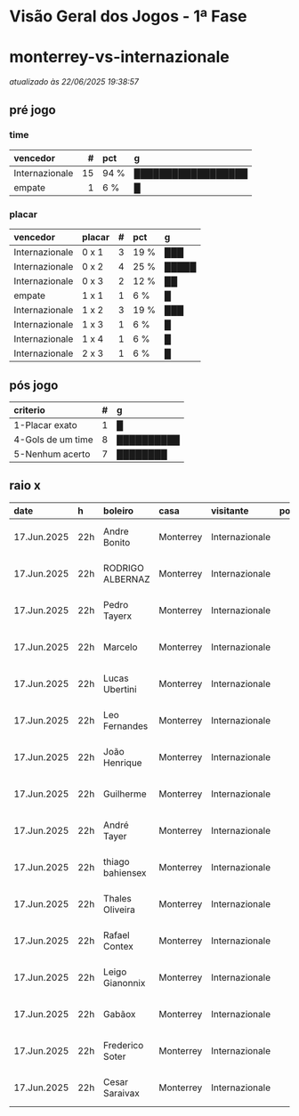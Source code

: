 # Visão Geral dos Jogos - 1ª Fase

# monterrey-vs-internazionale

_atualizado às 22/06/2025 19:38:57_

## pré jogo

### time

| vencedor       |   # | pct   | g                  |
|:---------------|----:|:------|:-------------------|
| Internazionale |  15 | 94 %  | ██████████████████ |
| empate         |   1 | 6 %   | █                  |

### placar

| vencedor       | placar   |   # | pct   | g     |
|:---------------|:---------|----:|:------|:------|
| Internazionale | 0 x 1    |   3 | 19 %  | ███   |
| Internazionale | 0 x 2    |   4 | 25 %  | █████ |
| Internazionale | 0 x 3    |   2 | 12 %  | ██    |
| empate         | 1 x 1    |   1 | 6 %   | █     |
| Internazionale | 1 x 2    |   3 | 19 %  | ███   |
| Internazionale | 1 x 3    |   1 | 6 %   | █     |
| Internazionale | 1 x 4    |   1 | 6 %   | █     |
| Internazionale | 2 x 3    |   1 | 6 %   | █     |

## pós jogo

| criterio          |   # | g          |
|:------------------|----:|:-----------|
| 1-Placar exato    |   1 | █          |
| 4-Gols de um time |   8 | ██████████ |
| 5-Nenhum acerto   |   7 | ████████   |

## raio x

| date        | h   | boleiro          | casa      | visitante      |   pontos | criteiro          | bol_placar   | bol_time       | real_placar   | real_time   |
|:------------|:----|:-----------------|:----------|:---------------|---------:|:------------------|:-------------|:---------------|:--------------|:------------|
| 17.Jun.2025 | 22h | Andre Bonito     | Monterrey | Internazionale |       12 | 1-Placar exato    | 1 x 1        | empate         | 1 x 1         | empate      |
| 17.Jun.2025 | 22h | RODRIGO ALBERNAZ | Monterrey | Internazionale |        1 | 4-Gols de um time | 0 x 1        | Internazionale | 1 x 1         | empate      |
| 17.Jun.2025 | 22h | Pedro Tayerx     | Monterrey | Internazionale |        1 | 4-Gols de um time | 1 x 4        | Internazionale | 1 x 1         | empate      |
| 17.Jun.2025 | 22h | Marcelo          | Monterrey | Internazionale |        1 | 4-Gols de um time | 1 x 3        | Internazionale | 1 x 1         | empate      |
| 17.Jun.2025 | 22h | Lucas Ubertini   | Monterrey | Internazionale |        1 | 4-Gols de um time | 0 x 1        | Internazionale | 1 x 1         | empate      |
| 17.Jun.2025 | 22h | Leo Fernandes    | Monterrey | Internazionale |        1 | 4-Gols de um time | 0 x 1        | Internazionale | 1 x 1         | empate      |
| 17.Jun.2025 | 22h | João Henrique    | Monterrey | Internazionale |        1 | 4-Gols de um time | 1 x 2        | Internazionale | 1 x 1         | empate      |
| 17.Jun.2025 | 22h | Guilherme        | Monterrey | Internazionale |        1 | 4-Gols de um time | 1 x 2        | Internazionale | 1 x 1         | empate      |
| 17.Jun.2025 | 22h | André Tayer      | Monterrey | Internazionale |        1 | 4-Gols de um time | 1 x 2        | Internazionale | 1 x 1         | empate      |
| 17.Jun.2025 | 22h | thiago bahiensex | Monterrey | Internazionale |        0 | 5-Nenhum acerto   | 0 x 2        | Internazionale | 1 x 1         | empate      |
| 17.Jun.2025 | 22h | Thales Oliveira  | Monterrey | Internazionale |        0 | 5-Nenhum acerto   | 0 x 3        | Internazionale | 1 x 1         | empate      |
| 17.Jun.2025 | 22h | Rafael Contex    | Monterrey | Internazionale |        0 | 5-Nenhum acerto   | 0 x 2        | Internazionale | 1 x 1         | empate      |
| 17.Jun.2025 | 22h | Leigo Gianonnix  | Monterrey | Internazionale |        0 | 5-Nenhum acerto   | 0 x 3        | Internazionale | 1 x 1         | empate      |
| 17.Jun.2025 | 22h | Gabãox           | Monterrey | Internazionale |        0 | 5-Nenhum acerto   | 0 x 2        | Internazionale | 1 x 1         | empate      |
| 17.Jun.2025 | 22h | Frederico Soter  | Monterrey | Internazionale |        0 | 5-Nenhum acerto   | 2 x 3        | Internazionale | 1 x 1         | empate      |
| 17.Jun.2025 | 22h | Cesar Saraivax   | Monterrey | Internazionale |        0 | 5-Nenhum acerto   | 0 x 2        | Internazionale | 1 x 1         | empate      |